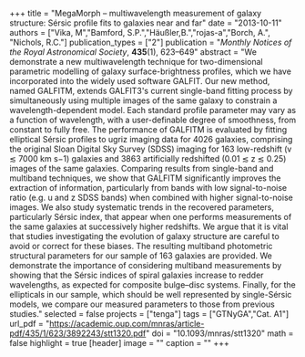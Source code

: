 +++
title = "MegaMorph – multiwavelength measurement of galaxy structure: Sérsic profile fits to galaxies near and far"
date = "2013-10-11"
authors = ["Vika, M","Bamford, S.P.","Häußler,B.","rojas-a","Borch, A.", "Nichols, R.C."]
publication_types = ["2"]
publication = "*Monthly Notices of the Royal Astronomical Society*, **435**(1), 623–649"
abstract = "We demonstrate a new multiwavelength technique for two-dimensional parametric modelling of galaxy surface-brightness profiles, which we have incorporated into the widely used software GALFIT. Our new method, named GALFITM, extends GALFIT3's current single-band fitting process by simultaneously using multiple images of the same galaxy to constrain a wavelength-dependent model. Each standard profile parameter may vary as a function of wavelength, with a user-definable degree of smoothness, from constant to fully free. The performance of GALFITM is evaluated by fitting elliptical Sérsic profiles to ugriz imaging data for 4026 galaxies, comprising the original Sloan Digital Sky Survey (SDSS) imaging for 163 low-redshift (v ≲ 7000 km s−1) galaxies and 3863 artificially redshifted (0.01 ≲ z ≲ 0.25) images of the same galaxies. Comparing results from single-band and multiband techniques, we show that GALFITM significantly improves the extraction of information, particularly from bands with low signal-to-noise ratio (e.g. u and z SDSS bands) when combined with higher signal-to-noise images. We also study systematic trends in the recovered parameters, particularly Sérsic index, that appear when one performs measurements of the same galaxies at successively higher redshifts. We argue that it is vital that studies investigating the evolution of galaxy structure are careful to avoid or correct for these biases. The resulting multiband photometric structural parameters for our sample of 163 galaxies are provided. We demonstrate the importance of considering multiband measurements by showing that the Sérsic indices of spiral galaxies increase to redder wavelengths, as expected for composite bulge–disc systems. Finally, for the ellipticals in our sample, which should be well represented by single-Sérsic models, we compare our measured parameters to those from previous studies."
selected = false
projects = ["tenga"]
tags = ["GTNyGA","Cat. A1"]
url_pdf = "https://academic.oup.com/mnras/article-pdf/435/1/623/3892243/stt1320.pdf"
doi = "10.1093/mnras/stt1320"
math = false
highlight = true
[header]
image = ""
caption = ""
+++
